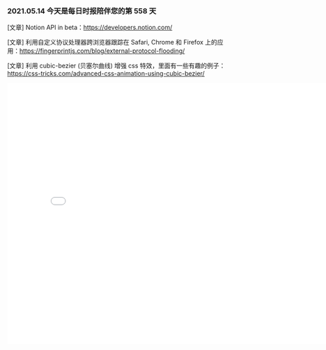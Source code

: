 ### 2021.05.14 今天是每日时报陪伴您的第 558 天

[文章] Notion API in beta：<https://developers.notion.com/>

[文章] 利用自定义协议处理器跨浏览器跟踪在 Safari, Chrome 和 Firefox 上的应用：<https://fingerprintjs.com/blog/external-protocol-flooding/>

[文章] 利用 cubic-bezier (贝塞尔曲线) 增强 css 特效，里面有一些有趣的例子：<https://css-tricks.com/advanced-css-animation-using-cubic-bezier/>

<iframe src="//codepen.io/anon/embed/abJzbWR?height=575&amp;theme-id=1&amp;slug-hash=abJzbWR&amp;default-tab=result" height="600" width="800" frameborder="0" allowfullscreen="" allowpaymentrequest="" name="CodePen Embed abJzbWR" title="CodePen Embed abJzbWR" class="cp_embed_iframe">CodePen Embed Fallback</iframe>

